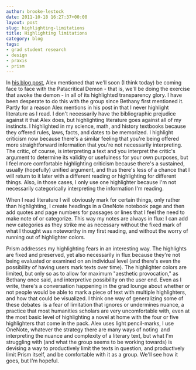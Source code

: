 ```yaml
---
author: brooke-lestock
date: 2011-10-18 16:27:37+00:00
layout: post
slug: highlighting-limitations
title: Highlighting limitations
category: blog
tags:
- grad student research
- design
- praxis
- prism
---
```


In [his blog post](https://scholarslab.org/praxis-program/design-to-play/), Alex mentioned that we'll soon (I think today) be coming face to face with the Patacritical Demon - that is, we'll be doing the exercise that awoke the demon - in all of its highlighted transparency glory. I have been desperate to do this with the group since Bethany first mentioned it. Partly for a reason Alex mentions in his post in that I never highlight literature as I read. I don't necessarily have the bibliographic prejudice against it that Alex does, but highlighting literature goes against all of my instincts. I highlighted in my science, math, and history textbooks because they offered rules, laws, facts, and dates to be memorized. I highlight criticism now because there's a similar feeling that you're being offered more straightforward information that you're not necessarily interpreting. The critic, of course, is interpreting a text and you interpret the critic's argument to determine its validity or usefulness for your own purposes, but I feel more comfortable highlighting criticism because there's a sustained, usually (hopefully) unified argument, and thus there's less of a chance that I will return to it later with a different reading or highlighting for different things. Also, in those cases, I only use one highlighter because I'm not necessarily categorically interpreting the information I'm reading.

When I read literature I will obviously mark for certain things, only rather than highlighting, I create headings in a OneNote notebook page and then add quotes and page numbers for passages or lines that I feel the need to make note of or categorize. This way my notes are always in flux: I can add new categories as they strike me as necessary without the fixed mark of what I thought was noteworthy in my first reading, and without the worry of running out of highlighter colors.

Prism addresses my highlighting fears in an interesting way. The highlights are fixed and preserved, yet also necessarily in flux because they're not being evaluated or examined on an individual level (and there's even the possibility of having users mark texts over time). The highlighter colors are limited, but only so as to allow for maximum "aesthetic provocation," as Bethany once said, and interpretive possibility on the user end. Even as I write, there's a conversation happening in the grad lounge about whether or not people would be able to mark a piece of text with multiple highlighters, and how that could be visualized. I think one way of generalizing some of these debates  is a fear of limitation that ignores or undermines nuance, a practice that most humanities scholars are very uncomfortable with, even at the most basic level of highlighting a novel at home with the four or five highlighters that come in the pack. Alex uses light pencil-marks, I use OneNote, whatever the strategy there are many ways of noting  and interpreting the nuance and complexity of a literary text, but what I'm struggling with (and what the group seems to be working towards) is devising a way to productively limit the texts in question, and productively limit Prism itself, and be comfortable with it as a group. We'll see how it goes, but I'm hopeful.

